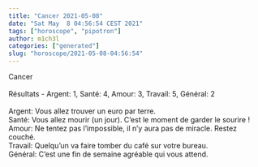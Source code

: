 ```yaml
---
title: "Cancer 2021-05-08"
date: "Sat May  8 04:56:54 CEST 2021"
tags: ["horoscope", "pipotron"]
author: m1ch3l
categories: ["generated"]
slug: "horoscope/2021-05-08-04:56:54"
---
```


Cancer<br>
<br>
Résultats - Argent: 1, Santé: 4, Amour: 3, Travail: 5, Général: 2<br>
<br>
Argent:  Vous allez trouver un euro par terre. <br>
Santé:   Vous allez mourir (un jour). C’est le moment de garder le sourire !<br>
Amour:   Ne tentez pas l’impossible, il n’y aura pas de miracle. Restez couché.<br>
Travail: Quelqu’un va faire tomber du café sur votre bureau. <br>
Général: C’est une fin de semaine agréable qui vous attend.<br>
